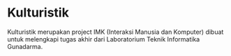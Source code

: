 # Kulturistik
Kulturistik merupakan project IMK (Interaksi Manusia dan Komputer) dibuat untuk melengkapi tugas akhir dari Laboratorium Teknik Informatika Gunadarma. 
